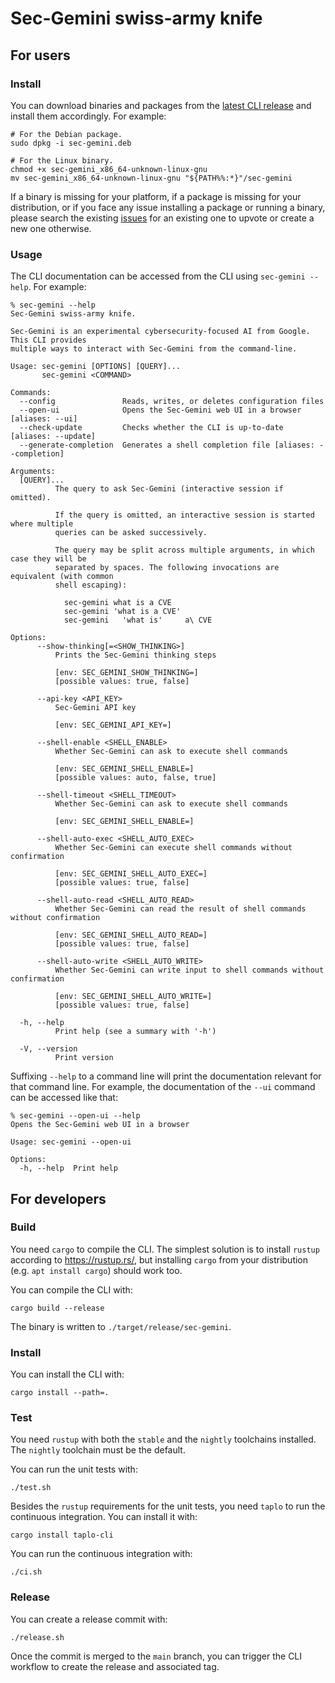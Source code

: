 # Sec-Gemini swiss-army knife

## For users

### Install

You can download binaries and packages from the [latest CLI release][release] and install them
accordingly. For example:

```shell
# For the Debian package.
sudo dpkg -i sec-gemini.deb

# For the Linux binary.
chmod +x sec-gemini_x86_64-unknown-linux-gnu
mv sec-gemini_x86_64-unknown-linux-gnu "${PATH%%:*}"/sec-gemini
```

If a binary is missing for your platform, if a package is missing for your distribution, or if you
face any issue installing a package or running a binary, please search the existing [issues][issues]
for an existing one to upvote or create a new one otherwise.

[issues]: https://github.com/google/sec-gemini/issues
[release]: https://github.com/google/sec-gemini/releases/tag/cli-v0.0.1

### Usage

The CLI documentation can be accessed from the CLI using `sec-gemini --help`. For example:

```text
% sec-gemini --help
Sec-Gemini swiss-army knife.

Sec-Gemini is an experimental cybersecurity-focused AI from Google. This CLI provides
multiple ways to interact with Sec-Gemini from the command-line.

Usage: sec-gemini [OPTIONS] [QUERY]...
       sec-gemini <COMMAND>

Commands:
  --config               Reads, writes, or deletes configuration files
  --open-ui              Opens the Sec-Gemini web UI in a browser [aliases: --ui]
  --check-update         Checks whether the CLI is up-to-date [aliases: --update]
  --generate-completion  Generates a shell completion file [aliases: --completion]

Arguments:
  [QUERY]...
          The query to ask Sec-Gemini (interactive session if omitted).

          If the query is omitted, an interactive session is started where multiple
          queries can be asked successively.

          The query may be split across multiple arguments, in which case they will be
          separated by spaces. The following invocations are equivalent (with common
          shell escaping):

            sec-gemini what is a CVE
            sec-gemini 'what is a CVE'
            sec-gemini   'what is'     a\ CVE

Options:
      --show-thinking[=<SHOW_THINKING>]
          Prints the Sec-Gemini thinking steps

          [env: SEC_GEMINI_SHOW_THINKING=]
          [possible values: true, false]

      --api-key <API_KEY>
          Sec-Gemini API key

          [env: SEC_GEMINI_API_KEY=]

      --shell-enable <SHELL_ENABLE>
          Whether Sec-Gemini can ask to execute shell commands

          [env: SEC_GEMINI_SHELL_ENABLE=]
          [possible values: auto, false, true]

      --shell-timeout <SHELL_TIMEOUT>
          Whether Sec-Gemini can ask to execute shell commands

          [env: SEC_GEMINI_SHELL_ENABLE=]

      --shell-auto-exec <SHELL_AUTO_EXEC>
          Whether Sec-Gemini can execute shell commands without confirmation

          [env: SEC_GEMINI_SHELL_AUTO_EXEC=]
          [possible values: true, false]

      --shell-auto-read <SHELL_AUTO_READ>
          Whether Sec-Gemini can read the result of shell commands without confirmation

          [env: SEC_GEMINI_SHELL_AUTO_READ=]
          [possible values: true, false]

      --shell-auto-write <SHELL_AUTO_WRITE>
          Whether Sec-Gemini can write input to shell commands without confirmation

          [env: SEC_GEMINI_SHELL_AUTO_WRITE=]
          [possible values: true, false]

  -h, --help
          Print help (see a summary with '-h')

  -V, --version
          Print version
```

Suffixing `--help` to a command line will print the documentation relevant for that command line.
For example, the documentation of the `--ui` command can be accessed like that:

```text
% sec-gemini --open-ui --help
Opens the Sec-Gemini web UI in a browser

Usage: sec-gemini --open-ui

Options:
  -h, --help  Print help
```

## For developers

### Build

You need `cargo` to compile the CLI. The simplest solution is to install `rustup` according to
<https://rustup.rs/>, but installing `cargo` from your distribution (e.g. `apt install cargo`)
should work too.

You can compile the CLI with:

```shell
cargo build --release
```

The binary is written to `./target/release/sec-gemini`.

### Install

You can install the CLI with:

```shell
cargo install --path=.
```

### Test

You need `rustup` with both the `stable` and the `nightly` toolchains installed. The `nightly`
toolchain must be the default.

You can run the unit tests with:

```shell
./test.sh
```

Besides the `rustup` requirements for the unit tests, you need `taplo` to run the continuous
integration. You can install it with:

```shell
cargo install taplo-cli
```

You can run the continuous integration with:

```shell
./ci.sh
```

### Release

You can create a release commit with:

```shell
./release.sh
```

Once the commit is merged to the `main` branch, you can trigger the CLI workflow to create the
release and associated tag.
